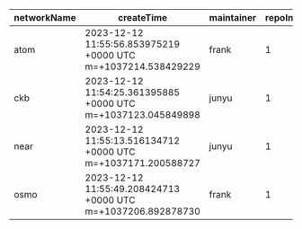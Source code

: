 | networkName | createTime                                                   | maintainer | repoIndex | repoURL                                         | branchName | commitId1URL                                                                                    | commitId2URL                                                                                    | keyfile               | simpleCompareURL                                                                                                 | originCompareURL                                                                                                                            |
| ----------- | ------------------------------------------------------------ | ---------- | --------- | ----------------------------------------------- | ---------- | ----------------------------------------------------------------------------------------------- | ----------------------------------------------------------------------------------------------- | --------------------- | ---------------------------------------------------------------------------------------------------------------- | ------------------------------------------------------------------------------------------------------------------------------------------- |
| atom        | 2023-12-12 11:55:56.853975219 +0000 UTC m=+1037214.538429229 | frank      | 1         | [link](https://github.com/cosmos/gaia)          | main       | [link](https://github.com/cosmos/gaia/commit/513b47d50e0402175590a9fc3c837d738ad88ed8)          | [link](https://github.com/cosmos/gaia/commit/613828c6556f9a2f2996a8fdaf1f025f5e498910)          | ./third_party/proto   | [link](https://github.com/yushion-safulet/weekly-update/compare/atom_main_1_513b47d5...atom_main_1_613828c6)     | [link](https://github.com/cosmos/gaia/compare/513b47d50e0402175590a9fc3c837d738ad88ed8...613828c6556f9a2f2996a8fdaf1f025f5e498910)          |
| ckb         | 2023-12-12 11:54:25.361395885 +0000 UTC m=+1037123.045849898 | junyu      | 1         | [link](https://github.com/nervosnetwork/ckb)    | develop    | [link](https://github.com/nervosnetwork/ckb/commit/ddd1309e7db07f2a7b10ddb216d8c1dc0d26ac38)    | [link](https://github.com/nervosnetwork/ckb/commit/2f44fb0ca6a73ae77b4805b8f087a3b9913ac8f5)    | ./rpc/src/module      | [link](https://github.com/yushion-safulet/weekly-update/compare/ckb_develop_1_ddd1309e...ckb_develop_1_2f44fb0c) | [link](https://github.com/nervosnetwork/ckb/compare/ddd1309e7db07f2a7b10ddb216d8c1dc0d26ac38...2f44fb0ca6a73ae77b4805b8f087a3b9913ac8f5)    |
| near        | 2023-12-12 11:55:13.516134712 +0000 UTC m=+1037171.200588727 | junyu      | 1         | [link](https://github.com/near/nearcore)        | master     | [link](https://github.com/near/nearcore/commit/fe26cd58f9f1499619c1c45b5b5d45670245ee08)        | [link](https://github.com/near/nearcore/commit/bf49c6ed8f5d3da0120d53b399fc694ace78bb08)        | ./core/primitives/src | [link](https://github.com/yushion-safulet/weekly-update/compare/near_master_1_fe26cd58...near_master_1_bf49c6ed) | [link](https://github.com/near/nearcore/compare/fe26cd58f9f1499619c1c45b5b5d45670245ee08...bf49c6ed8f5d3da0120d53b399fc694ace78bb08)        |
| osmo        | 2023-12-12 11:55:49.208424713 +0000 UTC m=+1037206.892878730 | frank      | 1         | [link](https://github.com/osmosis-labs/osmosis) | main       | [link](https://github.com/osmosis-labs/osmosis/commit/4c9be9693ac91cb36a1272ee39fea55edb178dbe) | [link](https://github.com/osmosis-labs/osmosis/commit/bf63ca68251b4186df2fb8423b94e59e331d7ff9) | ./proto/osmosis       | [link](https://github.com/yushion-safulet/weekly-update/compare/osmo_main_1_4c9be969...osmo_main_1_bf63ca68)     | [link](https://github.com/osmosis-labs/osmosis/compare/4c9be9693ac91cb36a1272ee39fea55edb178dbe...bf63ca68251b4186df2fb8423b94e59e331d7ff9) |

